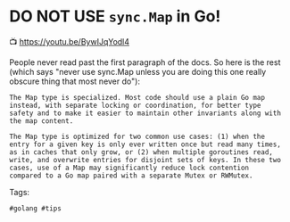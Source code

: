 # DO NOT USE `sync.Map` in Go!

📺 <https://youtu.be/BywIJqYodl4>

People never read past the first paragraph of the docs. So here is the
rest (which says "never use sync.Map unless you are doing this one
really obscure thing that most never do"):

    The Map type is specialized. Most code should use a plain Go map
    instead, with separate locking or coordination, for better type
    safety and to make it easier to maintain other invariants along with
    the map content.

    The Map type is optimized for two common use cases: (1) when the
    entry for a given key is only ever written once but read many times,
    as in caches that only grow, or (2) when multiple goroutines read,
    write, and overwrite entries for disjoint sets of keys. In these two
    cases, use of a Map may significantly reduce lock contention
    compared to a Go map paired with a separate Mutex or RWMutex.

Tags:

    #golang #tips

